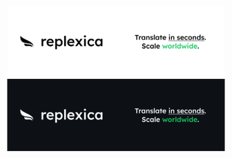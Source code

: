 <p align="center">
<img src="profile/content/banner.light.png#gh-light-mode-only">
<img src="profile/content/banner.dark.png#gh-dark-mode-only">
</p>
